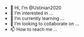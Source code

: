 - 👋 Hi, I’m @Ustinian2020
- 👀 I’m interested in ...
- 🌱 I’m currently learning ...
- 💞️ I’m looking to collaborate on ...
- 📫 How to reach me ...

<!---
Ustinian2020/Ustinian2020 is a ✨ special ✨ repository because its `README.md` (this file) appears on your GitHub profile.
You can click the Preview link to take a look at your changes.
--->
